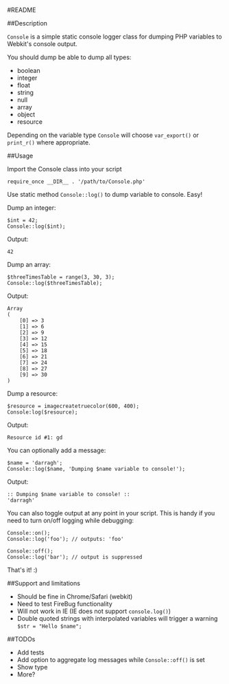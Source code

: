 #README

##Description

`Console` is a simple static console logger class for 
dumping PHP variables to Webkit's console output.

You should dump be able to dump all types:

* boolean
* integer
* float
* string
* null
* array
* object
* resource

Depending on the variable type `Console` will choose 
`var_export()` or `print_r()` where appropriate.

##Usage

Import the Console class into your script

    require_once __DIR__ . '/path/to/Console.php'

Use static method `Console::log()` to dump variable to console. Easy!

Dump an integer:

    $int = 42;
    Console::log($int); 

Output:

    42

Dump an array:

    $threeTimesTable = range(3, 30, 3);
    Console::log($threeTimesTable);

Output:

    Array
    (
        [0] => 3
        [1] => 6
        [2] => 9
        [3] => 12
        [4] => 15
        [5] => 18
        [6] => 21
        [7] => 24
        [8] => 27
        [9] => 30
    )
    
Dump a resource:

    $resource = imagecreatetruecolor(600, 400);
    Console:log($resource);
    
Output:

    Resource id #1: gd

You can optionally add a message:

    $name = 'darragh';
    Console::log($name, 'Dumping $name variable to console!');

Output:

    :: Dumping $name variable to console! ::
    'darragh'

You can also toggle output at any point in your script. This 
is handy if you need to turn on/off logging while debugging:

    Console::on();
    Console::log('foo'); // outputs: 'foo'

    Console::off();
    Console::log('bar'); // output is suppressed

That's it! :)

##Support and limitations

* Should be fine in Chrome/Safari (webkit)
* Need to test FireBug functionality
* Will not work in IE (IE does not support `console.log()`)
* Double quoted strings with interpolated variables will trigger a warning `$str = "Hello $name";`

##TODOs

* Add tests
* Add option to aggregate log messages while `Console::off()` is set
* Show type 
* More?

